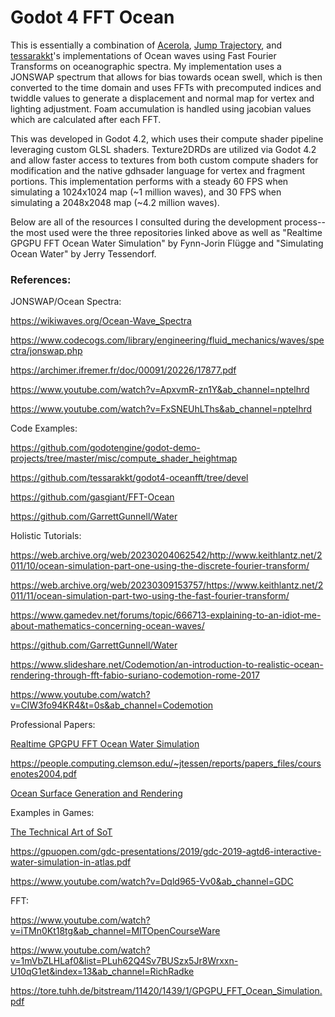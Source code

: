 # Godot 4 FFT Ocean

This is essentially a combination of [Acerola](https://github.com/GarrettGunnell/Water), [Jump Trajectory](https://github.com/gasgiant/FFT-Ocean), and [tessarakkt](https://github.com/tessarakkt/godot4-oceanfft/tree/devel)'s implementations of Ocean waves using Fast Fourier Transforms on oceanographic spectra. My implementation uses a JONSWAP spectrum that allows for bias towards ocean swell, which is then converted to the time domain and uses FFTs with precomputed indices and twiddle values to generate a displacement and normal map for vertex and lighting adjustment. Foam accumulation is handled using jacobian values which are calculated after each FFT. 

This was developed in Godot 4.2, which uses their compute shader pipeline leveraging custom GLSL shaders. Texture2DRDs are utilized via Godot 4.2 and allow faster access to textures from both custom compute shaders for modification and the native gdhsader language for vertex and fragment portions. This implementation performs with a steady 60 FPS when simulating a 1024x1024 map (~1 million waves), and 30 FPS when simulating a 2048x2048 map (~4.2 million waves). 

Below are all of the resources I consulted during the development process-- the most used were the three repositories linked above as well as "Realtime GPGPU FFT Ocean Water Simulation" by Fynn-Jorin Flügge and "Simulating Ocean Water" by Jerry Tessendorf.

### References:

JONSWAP/Ocean Spectra:

https://wikiwaves.org/Ocean-Wave_Spectra

https://www.codecogs.com/library/engineering/fluid_mechanics/waves/spectra/jonswap.php

https://archimer.ifremer.fr/doc/00091/20226/17877.pdf

https://www.youtube.com/watch?v=ApxvmR-zn1Y&ab_channel=nptelhrd

https://www.youtube.com/watch?v=FxSNEUhLThs&ab_channel=nptelhrd

Code Examples:

https://github.com/godotengine/godot-demo-projects/tree/master/misc/compute_shader_heightmap

https://github.com/tessarakkt/godot4-oceanfft/tree/devel

https://github.com/gasgiant/FFT-Ocean

https://github.com/GarrettGunnell/Water

Holistic Tutorials:

https://web.archive.org/web/20230204062542/http://www.keithlantz.net/2011/10/ocean-simulation-part-one-using-the-discrete-fourier-transform/

https://web.archive.org/web/20230309153757/https://www.keithlantz.net/2011/11/ocean-simulation-part-two-using-the-fast-fourier-transform/

https://www.gamedev.net/forums/topic/666713-explaining-to-an-idiot-me-about-mathematics-concerning-ocean-waves/

https://github.com/GarrettGunnell/Water

https://www.slideshare.net/Codemotion/an-introduction-to-realistic-ocean-rendering-through-fft-fabio-suriano-codemotion-rome-2017

https://www.youtube.com/watch?v=ClW3fo94KR4&t=0s&ab_channel=Codemotion

Professional Papers:

[Realtime GPGPU FFT Ocean Water Simulation](https://tore.tuhh.de/bitstream/11420/1439/1/GPGPU_FFT_Ocean_Simulation.pdf)

https://people.computing.clemson.edu/~jtessen/reports/papers_files/coursenotes2004.pdf

[Ocean Surface Generation and Rendering](https://www.cg.tuwien.ac.at/research/publications/2018/GAMPER-2018-OSG/GAMPER-2018-OSG-thesis.pdf)

Examples in Games:

[The Technical Art of SoT](https://www.youtube.com/watch?v=y9BOz2dFZzs)

https://gpuopen.com/gdc-presentations/2019/gdc-2019-agtd6-interactive-water-simulation-in-atlas.pdf

https://www.youtube.com/watch?v=Dqld965-Vv0&ab_channel=GDC

FFT:

https://www.youtube.com/watch?v=iTMn0Kt18tg&ab_channel=MITOpenCourseWare

https://www.youtube.com/watch?v=1mVbZLHLaf0&list=PLuh62Q4Sv7BUSzx5Jr8Wrxxn-U10qG1et&index=13&ab_channel=RichRadke

https://tore.tuhh.de/bitstream/11420/1439/1/GPGPU_FFT_Ocean_Simulation.pdf
